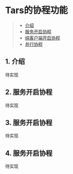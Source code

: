 # Tars的协程功能
> * [介绍](#main-chapter-1)
> * [服务开启协程](#main-chapter-1)
> * [纯客户端开启协程](#main-chapter-2)
> * [并行协程](#main-chapter-3)


## 1. <a id="main-chapter-1"></a> 介绍

待实现

## 2. <a id="main-chapter-2"></a> 服务开启协程

待实现

## 3. <a id="main-chapter-3"></a> 服务开启协程

待实现

## 4. <a id="main-chapter-4"></a> 服务开启协程


待实现

